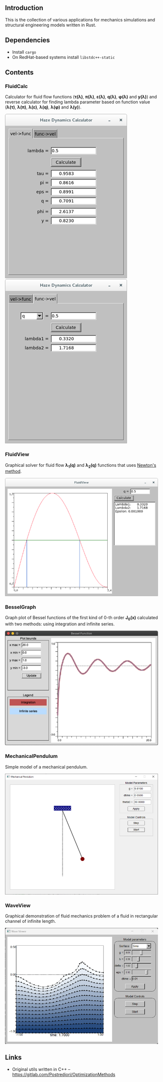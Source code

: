 ## Introduction

This is the collection of various applications for mechanics simulations and structural engineering models written in Rust. 

## Dependencies

* Install `cargo`
* On RedHat-based systems install `libstdc++-static`

## Contents

### FluidCalc

Calculator for fluid flow functions (**&tau;(&lambda;)**, **&pi;(&lambda;)**, **&epsilon;(&lambda;)**, **q(&lambda;)**, **&phi;(&lambda;)** and **y(&lambda;)**) and reverse calculator for finding lambda parameter based on function value (**&lambda;(&tau;)**, **&lambda;(&pi;)**, **&lambda;(&epsilon;)**, **&lambda;(q)**, **&lambda;(&phi;)** and **&lambda;(y)**).

![FluidCalc direct functions screenshot](images/fluidcalc_direct.png)&nbsp;![FluidCalc reverse functions screenshot](images/fluidcalc_reverse.png)

### FluidView

Graphical solver for fluid flow **&lambda;<sub>1</sub>(q)** and **&lambda;<sub>2</sub>(q)** functions that uses [Newton's method](https://en.wikipedia.org/wiki/Newton%27s_method).

![FluidView screenshot](images/fluidview.png)

### BesselGraph

Graph plot of Bessel functions of the first kind of 0-th order **J<sub>0</sub>(x)** calculated with two methods: using integration and infinite series.

![BesselGraph screenshot](images/besselgraph.png)

### MechanicalPendulum

Simple model of a mechanical pendulum.

![MechanicalPendulum screenshot](images/MechanicalPendulum.png)

### WaveView

Graphical demonstration of fluid mechanics problem of a fluid in
rectangular channel of infinite length.

![WaveView screenshot](images/waveview.png)

## Links

* Original utils written in C++ &ndash; https://gitlab.com/Postrediori/OptimizationMethods
